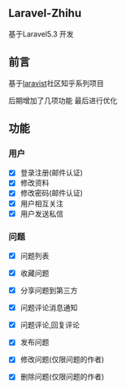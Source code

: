 ## Laravel-Zhihu
基于Laravel5.3 开发

## 前言
基于[laravist](https://www.laravist.com/)社区知乎系列项目
  
后期增加了几项功能  最后进行优化 

## 功能

### 用户
- [x] 登录注册(邮件认证)
- [x] 修改资料
- [x] 修改密码(邮件认证)
- [x] 用户相互关注
- [x] 用户发送私信

### 问题
- [x] 问题列表
- [x] 收藏问题
- [x] 分享问题到第三方
- [x] 问题评论消息通知
- [x] 问题评论,回复评论
- [x] 发布问题
- [x] 修改问题(仅限问题的作者)
- [x] 删除问题(仅限问题的作者)

